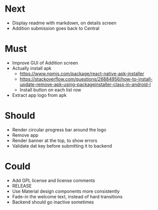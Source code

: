 # Next

- Display readme with markdown, on details screen
- Addition submission goes back to Central

# Must

- Improve GUI of Addition screen
- Actually install apk
  - https://www.npmjs.com/package/react-native-apk-installer
  - https://stackoverflow.com/questions/26884956/how-to-install-update-remove-apk-using-packageinstaller-class-in-android-l
  - Install button on each list row
- Extract app logo from apk

# Should

- Render circular progress bar around the logo
- Remove app
- Render banner at the top, to show errors
- Validate dat key before submitting it to backend

# Could

- Add GPL license and license comments
- RELEASE
- Use Material design components more consistently
- Fade-in the welcome text, instead of hard transitions
- Backend should go inactive sometimes